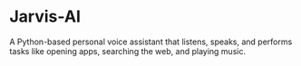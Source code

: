 # Jarvis-AI
A Python-based personal voice assistant that listens, speaks, and performs tasks like opening apps, searching the web, and playing music.

